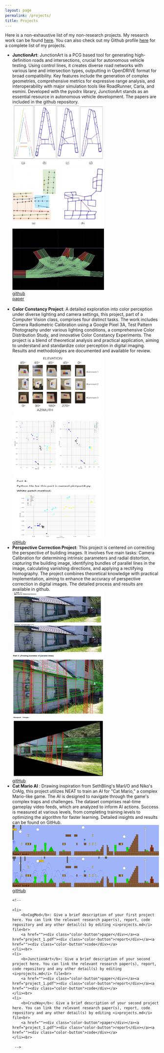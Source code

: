 ```yaml
---
layout: page
permalink: /projects/
title: Projects
---
```


Here is a non-exhaustive list of my non-research projects. My research work can be found <a href="/research">here</a>. You can also check out my Github profile <a href="https://github.com/jawadefaj">here</a> for a complete list of my projects.

<ul>

<li>
		<b>JunctionArt</b>: JunctionArt is a PCG based tool for generating high-definition roads and intersections, crucial for autonomous vehicle testing. Using control lines, it creates diverse road networks with various lane and intersection types, outputting in OpenDRIVE format for broad compatibility. Key features include the generation of complex geometries, comprehensive metrics for expressive range analysis, and interoperability with major simulation tools like RoadRunner, Carla, and esmini. Developed with the pyodrx library, JunctionArt stands as an essential resource in autonomous vehicle development. The papers are included in the github repository. <br>
	<img src="\images\projects\junction_art\a-roads.png" alt="Alternative Text" width="300" height="200">
	<img src="\images\projects\junction_art\another-road.png" alt="Alternative Text" width="300" height="200">
	<img src="\images\projects\junction_art\5-way-new-2.png" alt="Alternative Text" width="300" height="200"> <br>
	<a href="https://github.com/AugmentedDesignLab/junction-art"><div class="color-button">github</div></a>
	<a href="https://www.researchgate.net/publication/360840690_Procedural_Generation_of_High-Definition_Road_Networks_for_Autonomous_Vehicle_Testing_and_Traffic_Simulations"><div class="color-button">paper</div></a>
</li><br>





<li>
	<b>Color Constancy Project</b>: A detailed exploration into color perception under diverse lighting and camera settings, this project, part of a Computer Vision class, comprises four distinct tasks. The work includes Camera Radiometric Calibration using a Google Pixel 3A, Test Pattern Photography under various lighting conditions, a comprehensive Color Distribution Study, and innovative Color Constancy Experiments. The project is a blend of theoretical analysis and practical application, aiming to understand and standardize color perception in digital imaging. Results and methodologies are documented and available for review. <br>
	<img src="\images\projects\color_consistancy\cv2.png" alt="Color Calibration Image" width="300" height="200">
	<img src="\images\projects\color_consistancy\cv3.png" alt="Test Pattern Image" width="300" height="200">
	<img src="\images\projects\color_consistancy\cv4.png" alt="Color Distribution Chart" width="300" height="200"> <br>
	<a href="https://github.com/jawadefaj/CSE_264_Computer_vision"><div class="color-button">gitHub</div></a>
</li>


<li>
	<b>Perspective Correction Project</b>: This project is centered on correcting the perspective of building images. It involves five main tasks: Camera Calibration for determining intrinsic parameters and radial distortion, capturing the building image, identifying bundles of parallel lines in the image, calculating vanishing directions, and applying a rectifying homography. The project combines theoretical knowledge with practical implementation, aiming to enhance the accuracy of perspective correction in digital images. The detailed process and results are available in github. <br>
	<img src="\images\projects\perspective_correction\undistort.png" alt="Camera Calibration Image" width="300" height="200">
	<img src="\images\projects\perspective_correction\parallel.png" alt="Captured Building Image" width="300" height="200">
	<img src="\images\projects\perspective_correction\camera5.png" alt="Vanishing Points Image" width="300" height="200"> <br>
	<a href="https://github.com/jawadefaj/CSE_264_Camera_calibration"><div class="color-button">gitHub</div></a>
</li>


<li>
	<b>Cat Mario AI </b>: Drawing inspiration from SethBling's MarI/O and Niko's CrAIg, this project utilizes NEAT to train an AI for "Cat Mario," a complex Mario-like game. The AI is designed to navigate through the game's complex traps and challenges. The dataset comprises real-time gameplay video feeds, which are analyzed to inform AI actions. Success is measured at various levels, from completing training levels to optimizing the algorithm for faster learning. Detailed insights and results can be found on GitHub. <br>
	<img src="\images\projects\cat_mario\image_training_10_1.jpg" alt="mid training " width="900" height="100">
	<img src="\images\projects\cat_mario\image_training_20_9.jpg" alt="end training " width="900" height="100"> <br>
	<a href="https://github.com/jawadefaj/cat_mario"><div class="color-button">gitHub</div></a>
</li>


	<!-- 
	
	<li>
		<b>CogMod</b>: Give a brief description of your first project here. You can link the relevant research paper(s), report, code repository and any other detail(s) by editing <i>projects.md</i> file<br>
		<a href=""><div class="color-button">paper</div></a><a href="project_1.pdf"><div class="color-button">report</div></a><a href=""><div class="color-button">code</div></a>
	</li><br>
	<li>
		<b>JunctionArt</b>: Give a brief description of your second project here. You can link the relevant research paper(s), report, code repository and any other detail(s) by editing <i>projects.md</i> file<br>
		<a href=""><div class="color-button">paper</div></a><a href="project_1.pdf"><div class="color-button">report</div></a><a href=""><div class="color-button">code</div></a>
	</li><br>
	<li>
		<b>CruzWay</b>: Give a brief description of your second project here. You can link the relevant research paper(s), report, code repository and any other detail(s) by editing <i>projects.md</i> file<br>
		<a href=""><div class="color-button">paper</div></a><a href="project_1.pdf"><div class="color-button">report</div></a><a href=""><div class="color-button">code</div></a>
	</li><br>
	
	 -->






<!-- 
	<li>
		<b>Project title #2</b>: Give a brief description of your second project here. You can link the relevant research paper(s), report, code repository and any other detail(s) by editing <i>projects.md</i> file<br>
		<a href=""><div class="color-button">paper</div></a><a href="project_1.pdf"><div class="color-button">report</div></a><a href=""><div class="color-button">code</div></a>
	</li><br>
 -->


